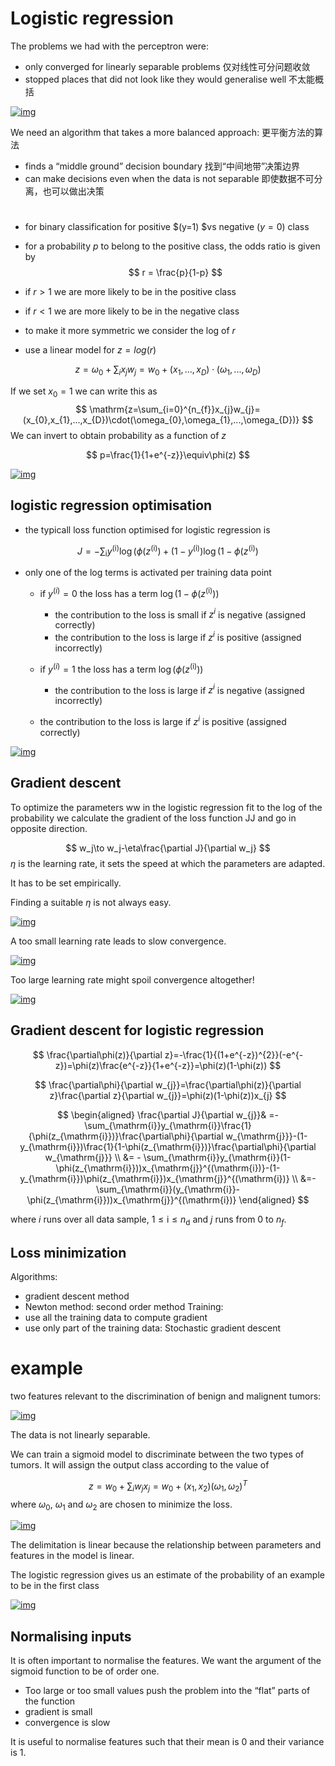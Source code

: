 # Logistic regression

The problems we had with the perceptron were:

- only converged for linearly separable problems 仅对线性可分问题收敛
- stopped places that did not look like they would generalise well 不太能概括

[![img](https://miscada-ml-2324.notes.dmaitre.phyip3.dur.ac.uk/assets/lecture-2-logistic-regression/logistic-regression_files/perc_final.png)](https://miscada-ml-2324.notes.dmaitre.phyip3.dur.ac.uk/assets/lecture-2-logistic-regression/logistic-regression_files/perc_final.png)

We need an algorithm that takes a more balanced approach: 更平衡方法的算法

- finds a “middle ground” decision boundary 找到“中间地带”决策边界
- can make decisions even when the data is not separable
  即使数据不可分离，也可以做出决策

# 

- for binary classification for positive $(y=1) $vs negative $(y=0)$ class

- for a probability $p$ to belong to the positive class, the odds ratio is given by
  $$
  r = \frac{p}{1-p}
  $$

- if $r>1$ we are more likely to be in the positive class

- if $r<1$ we are more likely to be in the negative class

- to make it more symmetric we consider the log of $r$

- use a linear model for $z = log(r)$

$$
z=\omega_{0}+\sum_{i}x_{j}w_{j}=w_{0}+(x_{1},...,x_{D})\cdot(\omega_{1},...,\omega_{D})
$$

If we set $x_0=1$ we can write this as
$$
\mathrm{z=\sum_{i=0}^{n_{f}}x_{j}w_{j}=(x_{0},x_{1},...,x_{D})\cdot(\omega_{0},\omega_{1},...,\omega_{D})}
$$
We can invert to obtain probability as a function of $z$

$$
p=\frac{1}{1+e^{-z}}\equiv\phi(z)
$$


[![img](https://miscada-ml-2324.notes.dmaitre.phyip3.dur.ac.uk/assets/lecture-2-logistic-regression/logistic-regression_files/sigmoid.png)](https://miscada-ml-2324.notes.dmaitre.phyip3.dur.ac.uk/assets/lecture-2-logistic-regression/logistic-regression_files/sigmoid.png)

## logistic regression optimisation

- the typicall loss function optimised for logistic regression is

$$
J=-\sum_{\mathrm{i}}y^{(\mathrm{i})}\log(\phi(z^{(\mathrm{i})})+(1-y^{(\mathrm{i})})\log(1-\phi(z^{(\mathrm{i})})
$$



- only one of the log terms is activated per training data point

  - if $y^{(i)}=0$ the loss has a term $\log(1-\phi(z^{(\mathrm{i})}))$

    - the contribution to the loss is small if $z^{i}$ is negative (assigned correctly)
    - the contribution to the loss is large if $z^{i}$ is positive (assigned incorrectly)
    
  - if $y^{(i)}=1$ the loss has a term $\log(\phi(z^{(\mathrm{i})}))$
  
    - the contribution to the loss is large if $z^{i}$ is negative (assigned incorrectly)
  - the contribution to the loss is large if $z^{i}$ is positive (assigned correctly)

[![img](https://miscada-ml-2324.notes.dmaitre.phyip3.dur.ac.uk/assets/lecture-2-logistic-regression/logistic-regression_files/irisRegions.png)](https://miscada-ml-2324.notes.dmaitre.phyip3.dur.ac.uk/assets/lecture-2-logistic-regression/logistic-regression_files/irisRegions.png)

## Gradient descent

To optimize the parameters ww in the logistic regression fit to the log of the probability we calculate the gradient of the loss function JJ and go in opposite direction.

$$
w_j\to w_j-\eta\frac{\partial J}{\partial w_j}
$$
$\eta$ is the learning rate, it sets the speed at which the parameters are adapted.

It has to be set empirically.

Finding a suitable $\eta$ is not always easy.

[![img](https://miscada-ml-2324.notes.dmaitre.phyip3.dur.ac.uk/assets/lecture-2-logistic-regression/logistic-regression_files/etaRight.png)](https://miscada-ml-2324.notes.dmaitre.phyip3.dur.ac.uk/assets/lecture-2-logistic-regression/logistic-regression_files/etaRight.png)

A too small learning rate leads to slow convergence.

[![img](https://miscada-ml-2324.notes.dmaitre.phyip3.dur.ac.uk/assets/lecture-2-logistic-regression/logistic-regression_files/etaTooSmall.png)](https://miscada-ml-2324.notes.dmaitre.phyip3.dur.ac.uk/assets/lecture-2-logistic-regression/logistic-regression_files/etaTooSmall.png)

Too large learning rate might spoil convergence altogether!

[<img src="https://miscada-ml-2324.notes.dmaitre.phyip3.dur.ac.uk/assets/lecture-2-logistic-regression/logistic-regression_files/etaTooLarge.png" alt="img" />](https://miscada-ml-2324.notes.dmaitre.phyip3.dur.ac.uk/assets/lecture-2-logistic-regression/logistic-regression_files/etaTooLarge.png)

## Gradient descent for logistic regression

$$
\frac{\partial\phi(z)}{\partial z}=-\frac{1}{(1+e^{-z})^{2}}(-e^{-z})=\phi(z)\frac{e^{-z}}{1+e^{-z}}=\phi(z)(1-\phi(z))
$$

$$
\frac{\partial\phi}{\partial w_{j}}=\frac{\partial\phi(z)}{\partial z}\frac{\partial z}{\partial w_{j}}=\phi(z)(1-\phi(z))x_{j}
$$

$$
\begin{aligned}
\frac{\partial J}{\partial w_{j}}& =-\sum_{\mathrm{i}}y_{\mathrm{i}}\frac{1}{\phi(z_{\mathrm{i}})}\frac{\partial\phi}{\partial w_{\mathrm{j}}}-(1-y_{\mathrm{i}})\frac{1}{1-\phi(z_{\mathrm{i}})}\frac{\partial\phi}{\partial w_{\mathrm{j}}} \\
&= - \sum_{\mathrm{i}}y_{\mathrm{i}}(1-\phi(z_{\mathrm{i}}))x_{\mathrm{j}}^{(\mathrm{i})}-(1-y_{\mathrm{i}})\phi(z_{\mathrm{i}})x_{\mathrm{j}}^{(\mathrm{i})} \\
&=-\sum_{\mathrm{i}}(y_{\mathrm{i}}-\phi(z_{\mathrm{i}}))x_{\mathrm{j}}^{(\mathrm{i})}
\end{aligned}
$$

where $i$ runs over all data sample, $1\leq\mathrm{i}\leq n_{\mathrm{d}}$ and $j$ runs from 0 to $n_f$.

## Loss minimization

Algorithms:

- gradient descent method
- Newton method: second order method Training:
- use all the training data to compute gradient
- use only part of the training data: Stochastic gradient descent

# example

two features relevant to the discrimination of benign and malignent tumors:

[![img](https://miscada-ml-2324.notes.dmaitre.phyip3.dur.ac.uk/assets/lecture-2-logistic-regression/logistic-regression_files/cancer.png)](https://miscada-ml-2324.notes.dmaitre.phyip3.dur.ac.uk/assets/lecture-2-logistic-regression/logistic-regression_files/cancer.png)

The data is not linearly separable.

We can train a sigmoid model to discriminate between the two types of tumors. It will assign the output class according to the value of

$$
z=w_{0}+\sum_{i}w_{j}x_{j}=w_{0}+(x_{1},x_{2})(\omega_{1},\omega_{2})^{T}
$$
where $\omega_0$, $\omega_1$ and $\omega_2$ are chosen to minimize the loss.

[![img](https://miscada-ml-2324.notes.dmaitre.phyip3.dur.ac.uk/assets/lecture-2-logistic-regression/logistic-regression_files/cancerRegions.png)](https://miscada-ml-2324.notes.dmaitre.phyip3.dur.ac.uk/assets/lecture-2-logistic-regression/logistic-regression_files/cancerRegions.png)

The delimitation is linear because the relationship between parameters and features in the model is linear.

The logistic regression gives us an estimate of the probability of an example to be in the first class

[![img](https://miscada-ml-2324.notes.dmaitre.phyip3.dur.ac.uk/assets/lecture-2-logistic-regression/logistic-regression_files/probabilitymap.png)](https://miscada-ml-2324.notes.dmaitre.phyip3.dur.ac.uk/assets/lecture-2-logistic-regression/logistic-regression_files/probabilitymap.png)

## Normalising inputs

It is often important to normalise the features. We want the argument of the sigmoid function to be of order one.

- Too large or too small values push the problem into the “flat” parts of the function
- gradient is small
- convergence is slow

It is useful to normalise features such that their mean is 0 and their variance is 1.